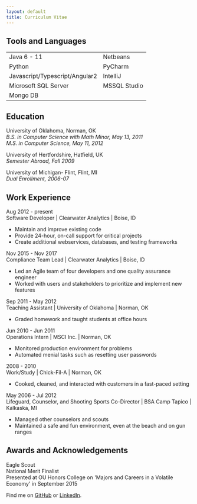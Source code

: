 ```yaml
---
layout: default
title: Curriculum Vitae
---
```


Tools and Languages
-------------------
<!--| | |  
|--|--|  
| Java 6 - 11 | Netbeans |  
| Python | PyCharm |  
| TypeScript / Angular 2 | IntelliJ |  
| Microsoft SQL Server | MSSQL Studio |  
| Mongo DB | | -->
<table style="width:100%">
  <tr>
    <td>Java 6 - 11</td>
    <td>Netbeans</td>
  </tr>
  <tr>
    <td>Python</td>
    <td>PyCharm</td>
  </tr>
  <tr>
    <td>Javascript/Typescript/Angular2</td>
    <td>IntelliJ</td>
  </tr>
  <tr>
    <td>Microsoft SQL Server</td>
    <td>MSSQL Studio</td>
  </tr>
  <tr>
    <td>Mongo DB</td>
    <td></td>
</table> 

Education
---------
University of Oklahoma, Norman, OK  
*B.S. in Computer Science with Math Minor, May 13, 2011*  
*M.S. in Computer Science, May 11, 2012*  

University of Hertfordshire, Hatfield, UK  
*Semester Abroad, Fall 2009*

University of Michigan- Flint, Flint, MI  
*Dual Enrollment, 2006-07*  

Work Experience
---------------
Aug 2012 - present  
Software Developer | Clearwater Analytics | Boise, ID  
* Maintain and improve existing code  
* Provide 24-hour, on-call support for critical projects
* Create additional webservices, databases, and testing frameworks  

Nov 2015 - Nov 2017  
Compliance Team Lead | Clearwater Analytics | Boise, ID  
* Led an Agile team of four developers and one quality assurance engineer  
* Worked with users and stakeholders to prioritize and implement new features  

Sep 2011 - May 2012  
Teaching Assistant | University of Oklahoma | Norman, OK
* Graded homework and taught students at office hours

Jun 2010 - Jun 2011  
Operations Intern | MSCI Inc. | Norman, OK
* Monitored production environment for problems
* Automated menial tasks such as resetting user passwords

2008 - 2010  
Work/Study | Chick-Fil-A | Norman, OK
* Cooked, cleaned, and interacted with customers in a fast-paced setting

May 2006 - Jul 2012  
Lifeguard, Counselor, and Shooting Sports Co-Director | BSA Camp Tapico | Kalkaska, MI
* Managed other counselors and scouts
* Maintained a safe and fun environment, even at the beach and on gun ranges

Awards and Acknowledgements
---------------------------
Eagle Scout  
National Merit Finalist  
Presented at OU Honors College on 'Majors and Careers in a Volatile Economy' in September 2015  


Find me on [GitHub](https://github.com/timburr1) or [LinkedIn](http://www.linkedin.com/pub/timothy-burr/66/a88/a39).
